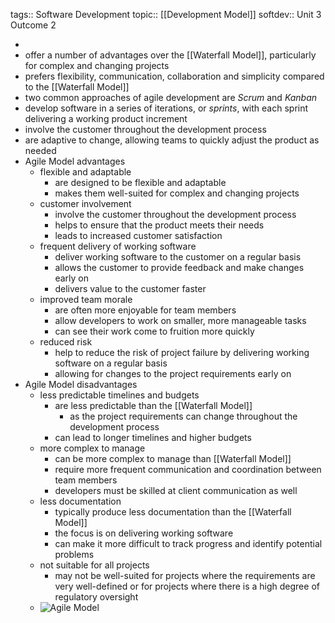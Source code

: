 tags:: Software Development
topic:: [[Development Model]]
softdev:: Unit 3 Outcome 2

-
- offer a number of advantages over the [[Waterfall Model]], particularly for complex and changing projects
- prefers flexibility, communication, collaboration and simplicity compared to the [[Waterfall Model]]
- two common approaches of agile development are *Scrum* and *Kanban*
- develop software in a series of iterations, or *sprints*, with each sprint delivering a working product increment
- involve the customer throughout the development process
- are adaptive to change, allowing teams to quickly adjust the product as needed
- Agile Model advantages
	- flexible and adaptable
		- are designed to be flexible and adaptable
		- makes them well-suited for complex and changing projects
	- customer involvement
		- involve the customer throughout the development process
		- helps to ensure that the product meets their needs
		- leads to increased customer satisfaction
	- frequent delivery of working software
		- deliver working software to the customer on a regular basis
		- allows the customer to provide feedback and make changes early on
		- delivers value to the customer faster
	- improved team morale
		- are often more enjoyable for team members
		- allow developers to work on smaller, more manageable tasks
		- can see their work come to fruition more quickly
	- reduced risk
		- help to reduce the risk of project failure by delivering working software on a regular basis
		- allowing for changes to the project requirements early on
- Agile Model disadvantages
	- less predictable timelines and budgets
		- are less predictable than the [[Waterfall Model]]
			- as the project requirements can change throughout the development process
		- can lead to longer timelines and higher budgets
	- more complex to manage
		- can be more complex to manage than [[Waterfall Model]]
		- require more frequent communication and coordination between team members
		- developers must be skilled at client communication as well
	- less documentation
		- typically produce less documentation than the [[Waterfall Model]]
		- the focus is on delivering working software
		- can make it more difficult to track progress and identify potential problems
	- not suitable for all projects
		- may not be well-suited for projects where the requirements are very well-defined or for projects where there is a high degree of regulatory oversight
	- ![Agile Model](https://www.bluemidnight.com/wp-content/uploads/2019/04/agile-software-development-cycle-1.png)